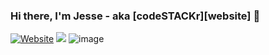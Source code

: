 ### Hi there, I'm Jesse - aka [codeSTACKr][website] 👋 
[![Website](https://img.shields.io/website?label=codeSTACKr.com&style=for-the-badge&url=https%3A%2F%2Fcodestackr.com)](https://abdulrehman.info/)
<img src="https://img.shields.io/badge/LinkedIn-0077B5?style=for-the-badge&logo=linkedin&logoColor=white" />
![image]({"https://img.shields.io/badge/LinkedIn-0077B5?style=for-the-badge&logo=linkedin&logoColor=white"})


<!--
**fazi1live/fazi1live** is a ✨ _special_ ✨ repository because its `README.md` (this file) appears on your GitHub profile.

Here are some ideas to get you started:

- 🔭 I’m currently working on ...
- 🌱 I’m currently learning ...
- 👯 I’m looking to collaborate on ...
- 🤔 I’m looking for help with ...
- 💬 Ask me about ...
- 📫 How to reach me: ...
- 😄 Pronouns: ...
- ⚡ Fun fact: ...
-->
